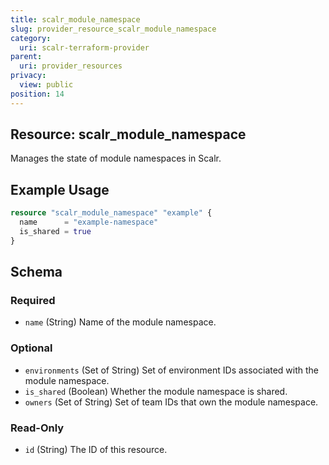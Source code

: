 ```yaml
---
title: scalr_module_namespace
slug: provider_resource_scalr_module_namespace
category:
  uri: scalr-terraform-provider
parent:
  uri: provider_resources
privacy:
  view: public
position: 14
---
```

## Resource: scalr_module_namespace

Manages the state of module namespaces in Scalr.

## Example Usage

```terraform
resource "scalr_module_namespace" "example" {
  name      = "example-namespace"
  is_shared = true
}
```

<!-- schema generated by tfplugindocs -->
## Schema

### Required

- `name` (String) Name of the module namespace.

### Optional

- `environments` (Set of String) Set of environment IDs associated with the module namespace.
- `is_shared` (Boolean) Whether the module namespace is shared.
- `owners` (Set of String) Set of team IDs that own the module namespace.

### Read-Only

- `id` (String) The ID of this resource.

